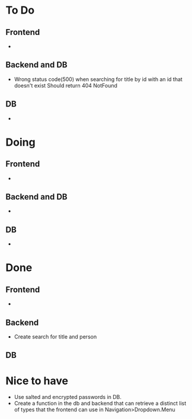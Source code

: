# To Do
## Frontend
- 
## Backend and DB
- Wrong status code(500) when searching for title by id with an id that doesn't exist
  Should return 404 NotFound
## DB
- 

# Doing
## Frontend
- 
## Backend and DB
- 
## DB
- 


# Done
## Frontend
- 
## Backend
- Create search for title and person

## DB


# Nice to have
- Use salted and encrypted passwords in DB.
- Create a function in the db and backend that can retrieve a distinct list of types that the frontend can use in Navigation>Dropdown.Menu
